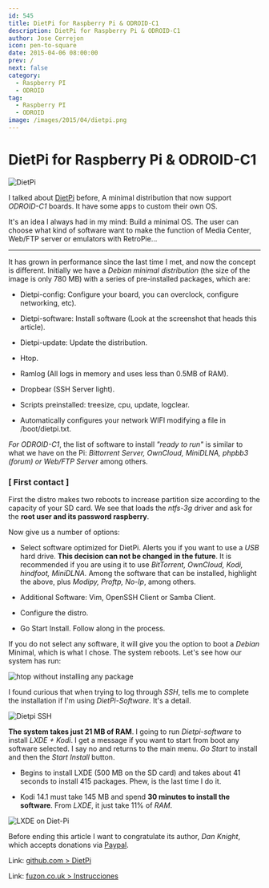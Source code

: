```yaml
---
id: 545
title: DietPi for Raspberry Pi & ODROID-C1
description: DietPi for Raspberry Pi & ODROID-C1
author: Jose Cerrejon
icon: pen-to-square
date: 2015-04-06 08:00:00
prev: /
next: false
category:
  - Raspberry PI
  - ODROID
tag:
  - Raspberry PI
  - ODROID
image: /images/2015/04/dietpi.png
---
```


# DietPi for Raspberry Pi & ODROID-C1

![DietPi](/images/2015/04/dietpi.png)

I talked about [DietPi](/post.php?id=445) before, A minimal distribution that now support *ODROID-C1* boards. It have some apps to custom their own OS.

It's an idea I always had in my mind: Build a minimal OS. The user can choose what kind of software want to make the function of Media Center, Web/FTP server or emulators with RetroPie...

- - -
It has grown in performance since the last time I met, and now the concept is different. Initially we have a *Debian minimal distribution* (the size of the image is only 780 MB) with a series of pre-installed packages, which are:

* Dietpi-config: Configure your board, you can overclock, configure networking, etc).

* Dietpi-software: Install software (Look at the screenshot that heads this article).

* Dietpi-update: Update the distribution.

* Htop.

* Ramlog (All logs in memory and uses less than 0.5MB of RAM).

* Dropbear (SSH Server light).

* Scripts preinstalled: treesize, cpu, update, logclear.

* Automatically configures your network WIFI modifying a file in /boot/dietpi.txt.

*For ODROID-C1*, the list of software to install *"ready to run"* is similar to what we have on the Pi: *Bittorrent Server, OwnCloud, MiniDLNA, phpbb3 (forum) or Web/FTP Server* among others.

### [ First contact ]

First the distro makes two reboots to increase partition size according to the capacity of your SD card. We see that loads the *ntfs-3g* driver and ask for the **root user and its password raspberry**.

Now give us a number of options:

* Select software optimized for DietPi. Alerts you if you want to use a *USB* hard drive. **This decision can not be changed in the future**. It is recommended if you are using it to use *BitTorrent, OwnCloud, Kodi, hindfoot, MiniDLNA.* Among the software that can be installed, highlight the above, plus *Modipy, Proftp, No-Ip*, among others.

* Additional Software: Vim, OpenSSH Client or Samba Client.

* Configure the distro.

* Go Start Install. Follow along in the process.

If you do not select any software, it will give you the option to boot a *Debian* Minimal, which is what I chose. The system reboots. Let's see how our system has run:

![htop without installing any package](/images/2015/04/dietpi_res.jpg "htop without installing any package")

I found curious that when trying to log through *SSH*, tells me to complete the installation if I'm using *DietPi-Software*. It's a detail.

![Dietpi SSH](/images/2015/04/diet_pi_ssh.png)

**The system takes just 21 MB of RAM**. I going to run *Dietpi-software* to install *LXDE + Kodi*. I get a message if you want to start from boot any software selected. I say no and returns to the main menu. *Go Start* to install and then the *Start Install* button.

* Begins to install LXDE (500 MB on the SD card) and takes about 41 seconds to install 415 packages. Phew, is the last time I do it.

* Kodi 14.1 must take 145 MB and spend **30 minutes to install the software**. From *LXDE*, it just take 11% of *RAM*.

![LXDE on Diet-Pi](/images/2015/04/dietpi_lxde.jpg "LXDE on Diet-Pi")

Before ending this article I want to congratulate its author, *Dan Knight*, which accepts donations via [Paypal](https://www.paypal.com/cgi-bin/webscr?cmd=_s-xclick&hosted_button_id=QHPXNR8DDQKGJ).

Link: [github.com > DietPi](https://github.com/Fourdee/DietPi)

Link: [fuzon.co.uk > Instrucciones](http://fuzon.co.uk/phpbb/viewtopic.php?f=8&t=9)

